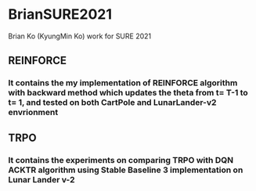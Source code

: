 # BrianSURE2021
Brian Ko (KyungMin Ko) work for SURE 2021

## REINFORCE
### It contains the my implementation of REINFORCE algorithm with backward method which updates the theta from t= T-1 to t= 1, and tested on both CartPole and LunarLander-v2 envrionment

## TRPO
### It contains the experiments on comparing TRPO with DQN ACKTR algorithm using Stable Baseline 3 implementation on Lunar Lander v-2

## 


